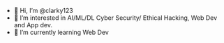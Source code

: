 - 👋 Hi, I’m @clarky123
- 👀 I’m interested in AI/ML/DL Cyber Security/ Ethical Hacking, Web Dev and App dev.
- 🌱 I’m currently learning Web Dev


<!---
clarky123/clarky123 is a ✨ special ✨ repository because its `README.md` (this file) appears on your GitHub profile.
You can click the Preview link to take a look at your changes.
--->

